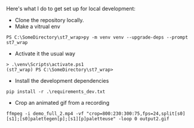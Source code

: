 Here's what I do to get set up for local development:

 - Clone the repository locally.
 - Make a vitrual env
 
 `PS C:\SomeDirectory\st7_wrap>py -m venv venv --upgrade-deps --prompt st7_wrap`
 - Activate it the usual way

 ``` 
 > .\venv\Scripts\activate.ps1
(st7_wrap) PS C:\SomeDirectory\st7_wrap> 
 ```

 - Install the development dependencies

`pip install -r .\requirements_dev.txt`

 - Crop an animated gif from a recording

`ffmpeg -i demo_full_2.mp4 -vf "crop=800:230:300:75,fps=24,split[s0][s1];[s0]palettegen[p];[s1][p]paletteuse" -loop 0 output2.gif`